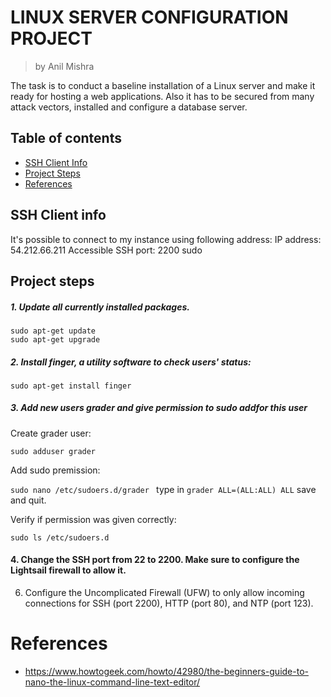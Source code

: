 # LINUX SERVER CONFIGURATION PROJECT
> by Anil Mishra

The task is to conduct a baseline installation of a Linux server and make it ready for hosting  a web applications. Also it has to be secured from many attack vectors, installed and configure a database server.


## Table of contents

- [SSH Client Info](#ssh-client-info)
- [Project Steps](#project-steps)
- [References](#references)


## SSH Client info

It's possible to connect to my instance using following address:
IP address: 54.212.66.211
Accessible SSH port: 2200
sudo
## Project steps

##### 1. Update all currently installed packages.
```
sudo apt-get update
sudo apt-get upgrade
```

##### 2. Install finger, a utility software to check users' status:
``sudo apt-get install finger``

##### 3. Add new users grader and give permission to sudo addfor this user
Create grader user:

``sudo adduser grader``

Add sudo premission:

``sudo nano /etc/sudoers.d/grader `` type in ``grader ALL=(ALL:ALL) ALL`` save and quit.

Verify if permission was given correctly:

``sudo ls /etc/sudoers.d``



#### 4. Change the SSH port from 22 to 2200. Make sure to configure the Lightsail firewall to allow it.

6. Configure the Uncomplicated Firewall (UFW) to only allow incoming connections for SSH (port 2200), HTTP (port 80), and NTP (port 123).



# References
- https://www.howtogeek.com/howto/42980/the-beginners-guide-to-nano-the-linux-command-line-text-editor/
